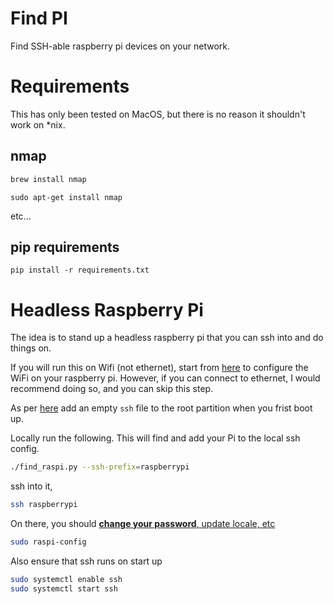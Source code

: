 Find PI
=======

Find SSH-able raspberry pi devices on your network. 

Requirements
============

This has only been tested on MacOS, but there is no reason it shouldn't work on \*nix.

nmap
---

```bash
brew install nmap
```

```shell
sudo apt-get install nmap
```

etc... 

pip requirements
-----------

```shell
pip install -r requirements.txt
```


Headless Raspberry Pi
======================

The idea is to stand up a headless raspberry pi that you can ssh into and do things on.

If you will run this on Wifi (not ethernet), start
from [here](https://www.raspberrypi.org/documentation/configuration/wireless/headless.md) to configure the WiFi on your
raspberry pi. However, if you can connect to ethernet, I would recommend doing so, and you can skip this step.

As per [here](https://www.raspberrypi.org/documentation/remote-access/ssh/README.md) add an empty `ssh` file to the root
partition when you frist boot up.

Locally run the following. This will find and add your Pi to the local ssh config.

```bash
./find_raspi.py --ssh-prefix=raspberrypi
```

ssh into it,

```bash
ssh raspberrypi
```

On there, you should [**change your
password**, update locale, etc](https://www.raspberrypi.org/documentation/configuration/raspi-config.md)

```bash
sudo raspi-config
```

Also ensure that ssh runs on start up

```bash
sudo systemctl enable ssh
sudo systemctl start ssh
``` 

